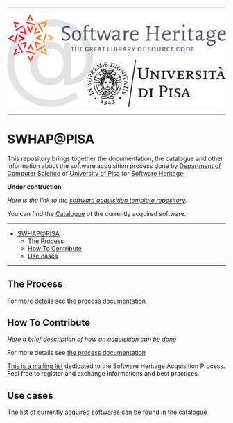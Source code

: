 
---
<p align="center">
  <img src="./DOCS_OLD/IMAGES/SWHAP-PISA-LOGO-HEAD.png" alt="SWHAP@PISA"/>
</p>
<!-- ![SWHAP@PISA](./DOCS_OLD/IMAGES/SWHAP-PISA-LOGO-HEAD.png) -->

---

# SWHAP@PISA

This repository brings together the documentation, the catalogue and other information about the software acquisition process done by [Department of Computer Science](https://di.unipi.it) of [University of Pisa](https://unipi.it) for [Software Heritage](https://www.softwareheritage.org).

**Under contruction**
<!-- 
*We are currently working on the draft of [Working Notepad](DOCS/WorkingNotepad/WorkingNotepad.md).*
moved to DIUNIPI4SWH-NOTES
-->

*Here is the link to the [software acquisition template repository](https://github.com/Unipisa/SWHAP-TEMPLATE).*

You can find the [Catalogue](CATALOGUE.md) of the currently acquired software.

---

- [SWHAP@PISA](#swhappisa)
  - [The Process](#the-process)
  - [How To Contribute](#how-to-contribute)
  - [Use cases](#use-cases)


---

## The Process


For more details see [the process documentation](./DOCS/SHWAP@PISA.md)


## How To Contribute
_Here a brief description of how an acquisition can be done_

For more details see [the process documentation](./DOCS/HOWTO.md)

[This is a mailing list](https://sympa.inria.fr/sympa/info/swhap) dedicated to the Software Heritage Acquisition Process.
Feel free to register and exchange informations and best practices.

## Use cases

The list of currently acquired softwares can be found in [the catalogue](./catalogue.md)
